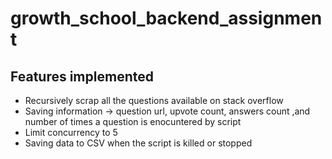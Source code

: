 # growth_school_backend_assignment

## Features implemented
- Recursively scrap all the questions available on stack overflow
- Saving information -> question url, upvote count, answers count ,and number of times a question is enocuntered by script
- Limit concurrency to 5
- Saving data to CSV when the script is killed or stopped
